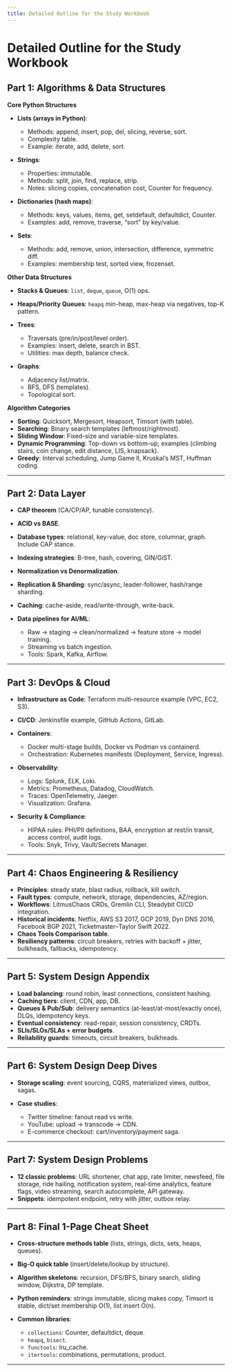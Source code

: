 ```yaml
---
title: Detailed Outline for the Study Workbook
---
```


# Detailed Outline for the Study Workbook

## Part 1: Algorithms & Data Structures

**Core Python Structures**

- **Lists (arrays in Python)**:

  - Methods: append, insert, pop, del, slicing, reverse, sort.
  - Complexity table.
  - Example: iterate, add, delete, sort.

- **Strings**:

  - Properties: immutable.
  - Methods: split, join, find, replace, strip.
  - Notes: slicing copies, concatenation cost, Counter for frequency.

- **Dictionaries (hash maps)**:

  - Methods: keys, values, items, get, setdefault, defaultdict, Counter.
  - Examples: add, remove, traverse, “sort” by key/value.

- **Sets**:

  - Methods: add, remove, union, intersection, difference, symmetric diff.
  - Examples: membership test, sorted view, frozenset.

**Other Data Structures**

- **Stacks & Queues**: `list`, `deque`, `queue`, O(1) ops.
- **Heaps/Priority Queues**: `heapq` min-heap, max-heap via negatives, top-K pattern.
- **Trees**:

  - Traversals (pre/in/post/level order).
  - Examples: insert, delete, search in BST.
  - Utilities: max depth, balance check.

- **Graphs**:

  - Adjacency list/matrix.
  - BFS, DFS (templates).
  - Topological sort.

**Algorithm Categories**

- **Sorting**: Quicksort, Mergesort, Heapsort, Timsort (with table).
- **Searching**: Binary search templates (leftmost/rightmost).
- **Sliding Window**: Fixed-size and variable-size templates.
- **Dynamic Programming**: Top-down vs bottom-up; examples (climbing stairs, coin change, edit distance, LIS, knapsack).
- **Greedy**: Interval scheduling, Jump Game II, Kruskal’s MST, Huffman coding.

---

## Part 2: Data Layer

- **CAP theorem** (CA/CP/AP, tunable consistency).
- **ACID vs BASE**.
- **Database types**: relational, key-value, doc store, columnar, graph. Include CAP stance.
- **Indexing strategies**: B-tree, hash, covering, GIN/GiST.
- **Normalization vs Denormalization**.
- **Replication & Sharding**: sync/async, leader-follower, hash/range sharding.
- **Caching**: cache-aside, read/write-through, write-back.
- **Data pipelines for AI/ML**:

  - Raw → staging → clean/normalized → feature store → model training.
  - Streaming vs batch ingestion.
  - Tools: Spark, Kafka, Airflow.

---

## Part 3: DevOps & Cloud

- **Infrastructure as Code**: Terraform multi-resource example (VPC, EC2, S3).
- **CI/CD**: Jenkinsfile example, GitHub Actions, GitLab.
- **Containers**:

  - Docker multi-stage builds, Docker vs Podman vs containerd.
  - Orchestration: Kubernetes manifests (Deployment, Service, Ingress).

- **Observability**:

  - Logs: Splunk, ELK, Loki.
  - Metrics: Prometheus, Datadog, CloudWatch.
  - Traces: OpenTelemetry, Jaeger.
  - Visualization: Grafana.

- **Security & Compliance**:

  - HIPAA rules: PHI/PII definitions, BAA, encryption at rest/in transit, access control, audit logs.
  - Tools: Snyk, Trivy, Vault/Secrets Manager.

---

## Part 4: Chaos Engineering & Resiliency

- **Principles**: steady state, blast radius, rollback, kill switch.
- **Fault types**: compute, network, storage, dependencies, AZ/region.
- **Workflows**: LitmusChaos CRDs, Gremlin CLI, Steadybit CI/CD integration.
- **Historical incidents**: Netflix, AWS S3 2017, GCP 2019, Dyn DNS 2016, Facebook BGP 2021, Ticketmaster–Taylor Swift 2022.
- **Chaos Tools Comparison table**.
- **Resiliency patterns**: circuit breakers, retries with backoff + jitter, bulkheads, fallbacks, idempotency.

---

## Part 5: System Design Appendix

- **Load balancing**: round robin, least connections, consistent hashing.
- **Caching tiers**: client, CDN, app, DB.
- **Queues & Pub/Sub**: delivery semantics (at-least/at-most/exactly once), DLQs, idempotency keys.
- **Eventual consistency**: read-repair, session consistency, CRDTs.
- **SLIs/SLOs/SLAs + error budgets**.
- **Reliability guards**: timeouts, circuit breakers, bulkheads.

---

## Part 6: System Design Deep Dives

- **Storage scaling**: event sourcing, CQRS, materialized views, outbox, sagas.
- **Case studies**:

  - Twitter timeline: fanout read vs write.
  - YouTube: upload → transcode → CDN.
  - E-commerce checkout: cart/inventory/payment saga.

---

## Part 7: System Design Problems

- **12 classic problems**: URL shortener, chat app, rate limiter, newsfeed, file storage, ride hailing, notification system, real-time analytics, feature flags, video streaming, search autocomplete, API gateway.
- **Snippets**: idempotent endpoint, retry with jitter, outbox relay.

---

## Part 8: Final 1-Page Cheat Sheet

- **Cross-structure methods table** (lists, strings, dicts, sets, heaps, queues).
- **Big-O quick table** (insert/delete/lookup by structure).
- **Algorithm skeletons**: recursion, DFS/BFS, binary search, sliding window, Dijkstra, DP template.
- **Python reminders**: strings immutable, slicing makes copy, Timsort is stable, dict/set membership O(1), list insert O(n).
- **Common libraries**:

  - `collections`: Counter, defaultdict, deque.
  - `heapq`, `bisect`.
  - `functools`: lru_cache.
  - `itertools`: combinations, permutations, product.

---
